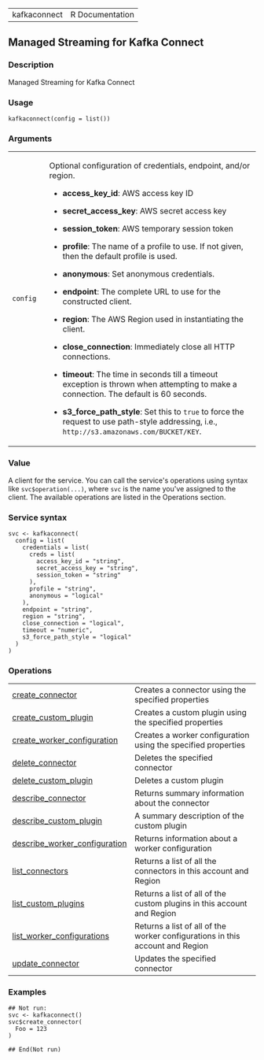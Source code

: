 <table style="width: 100%;">
<tbody>
<tr class="odd">
<td>kafkaconnect</td>
<td style="text-align: right;">R Documentation</td>
</tr>
</tbody>
</table>

## Managed Streaming for Kafka Connect

### Description

Managed Streaming for Kafka Connect

### Usage

    kafkaconnect(config = list())

### Arguments

<table>
<colgroup>
<col style="width: 15%" />
<col style="width: 85%" />
</colgroup>
<tbody>
<tr class="odd">
<td><code id="kafkaconnect_:_config">config</code></td>
<td><p>Optional configuration of credentials, endpoint, and/or
region.</p>
<ul>
<li><p><strong>access_key_id</strong>: AWS access key ID</p></li>
<li><p><strong>secret_access_key</strong>: AWS secret access
key</p></li>
<li><p><strong>session_token</strong>: AWS temporary session
token</p></li>
<li><p><strong>profile</strong>: The name of a profile to use. If not
given, then the default profile is used.</p></li>
<li><p><strong>anonymous</strong>: Set anonymous credentials.</p></li>
<li><p><strong>endpoint</strong>: The complete URL to use for the
constructed client.</p></li>
<li><p><strong>region</strong>: The AWS Region used in instantiating the
client.</p></li>
<li><p><strong>close_connection</strong>: Immediately close all HTTP
connections.</p></li>
<li><p><strong>timeout</strong>: The time in seconds till a timeout
exception is thrown when attempting to make a connection. The default is
60 seconds.</p></li>
<li><p><strong>s3_force_path_style</strong>: Set this to
<code>true</code> to force the request to use path-style addressing,
i.e., <code
style="white-space: pre;">⁠http://s3.amazonaws.com/BUCKET/KEY⁠</code>.</p></li>
</ul></td>
</tr>
</tbody>
</table>

### Value

A client for the service. You can call the service's operations using
syntax like `svc$operation(...)`, where `svc` is the name you've
assigned to the client. The available operations are listed in the
Operations section.

### Service syntax

    svc <- kafkaconnect(
      config = list(
        credentials = list(
          creds = list(
            access_key_id = "string",
            secret_access_key = "string",
            session_token = "string"
          ),
          profile = "string",
          anonymous = "logical"
        ),
        endpoint = "string",
        region = "string",
        close_connection = "logical",
        timeout = "numeric",
        s3_force_path_style = "logical"
      )
    )

### Operations

<table>
<tbody>
<tr class="odd">
<td style="text-align: left;"><a href="../kafkaconnect_create_connector/"> create_connector </a></td>
<td style="text-align: left;">Creates a connector using the specified
properties</td>
</tr>
<tr class="even">
<td style="text-align: left;"><a href="../kafkaconnect_create_custom_plugin/"> create_custom_plugin </a></td>
<td style="text-align: left;">Creates a custom plugin using the
specified properties</td>
</tr>
<tr class="odd">
<td style="text-align: left;"><a href="../kafkaconnect_create_worker_configuration/"> create_worker_configuration </a></td>
<td style="text-align: left;">Creates a worker configuration using the
specified properties</td>
</tr>
<tr class="even">
<td style="text-align: left;"><a href="../kafkaconnect_delete_connector/"> delete_connector </a></td>
<td style="text-align: left;">Deletes the specified connector</td>
</tr>
<tr class="odd">
<td style="text-align: left;"><a href="../kafkaconnect_delete_custom_plugin/"> delete_custom_plugin </a></td>
<td style="text-align: left;">Deletes a custom plugin</td>
</tr>
<tr class="even">
<td style="text-align: left;"><a href="../kafkaconnect_describe_connector/"> describe_connector </a></td>
<td style="text-align: left;">Returns summary information about the
connector</td>
</tr>
<tr class="odd">
<td style="text-align: left;"><a href="../kafkaconnect_describe_custom_plugin/"> describe_custom_plugin </a></td>
<td style="text-align: left;">A summary description of the custom
plugin</td>
</tr>
<tr class="even">
<td style="text-align: left;"><a href="../kafkaconnect_describe_worker_configuration/"> describe_worker_configuration </a></td>
<td style="text-align: left;">Returns information about a worker
configuration</td>
</tr>
<tr class="odd">
<td style="text-align: left;"><a href="../kafkaconnect_list_connectors/"> list_connectors </a></td>
<td style="text-align: left;">Returns a list of all the connectors in
this account and Region</td>
</tr>
<tr class="even">
<td style="text-align: left;"><a href="../kafkaconnect_list_custom_plugins/"> list_custom_plugins </a></td>
<td style="text-align: left;">Returns a list of all of the custom
plugins in this account and Region</td>
</tr>
<tr class="odd">
<td style="text-align: left;"><a href="../kafkaconnect_list_worker_configurations/"> list_worker_configurations </a></td>
<td style="text-align: left;">Returns a list of all of the worker
configurations in this account and Region</td>
</tr>
<tr class="even">
<td style="text-align: left;"><a href="../kafkaconnect_update_connector/"> update_connector </a></td>
<td style="text-align: left;">Updates the specified connector</td>
</tr>
</tbody>
</table>

### Examples

    ## Not run: 
    svc <- kafkaconnect()
    svc$create_connector(
      Foo = 123
    )

    ## End(Not run)
